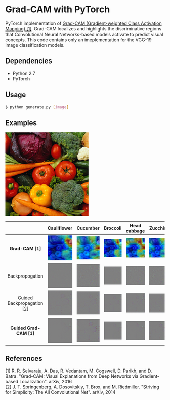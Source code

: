 # Grad-CAM with PyTorch

PyTorch implementation of [Grad-CAM (Gradient-weighted Class Activation Mapping) [1]](https://arxiv.org/pdf/1610.02391v1.pdf). Grad-CAM localizes and highlights the discriminative regions that Convolutional Neural Networks-based models activate to predict visual concepts. This code contains only an imeplementation for the VGG-19 image classification models.

## Dependencies
* Python 2.7
* PyTorch

## Usage
```bash
$ python generate.py [image]
```

## Examples
![](samples/vegetables.jpg)

||Cauliflower|Cucumber|Broccoli|Head cabbage|Zucchini|
|:-:|:-:|:-:|:-:|:-:|:-:|
|**Grad-CAM [1]**|![](results/gcam_cauliflower.png)|![](results/gcam_cucumber.png)|![](results/gcam_broccoli.png)|![](results/gcam_head_cabbage.png)|![](results/gcam_zucchini.png)|
|Backpropogation|![](results/bp_cauliflower.png)|![](results/bp_cucumber.png)|![](results/bp_broccoli.png)|![](results/bp_head_cabbage.png)|![](results/bp_zucchini.png)|
|Guided Backpropagation [2]|![](results/gbp_cauliflower.png)|![](results/gbp_cucumber.png)|![](results/gbp_broccoli.png)|![](results/gbp_head_cabbage.png)|![](results/gbp_zucchini.png)|
|**Guided Grad-CAM [1]**|![](results/ggcam_cauliflower.png)|![](results/ggcam_cucumber.png)|![](results/ggcam_broccoli.png)|![](results/ggcam_head_cabbage.png)|![](results/ggcam_zucchini.png)|

## References
\[1\] R. R. Selvaraju, A. Das, R. Vedantam, M. Cogswell, D. Parikh, and D. Batra. "Grad-CAM: Visual Explanations from Deep Networks via Gradient-based Localization". arXiv, 2016<br>
\[2\] J. T. Springenberg, A. Dosovitskiy, T. Brox, and M. Riedmiller. "Striving for Simplicity: The All Convolutional Net". arXiv, 2014